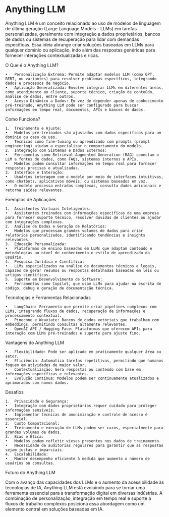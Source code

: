 # Anything LLM

Anything LLM é um conceito relacionado ao uso de modelos de linguagem de última geração (Large Language Models - LLMs) em tarefas personalizadas, geralmente com integração a dados proprietários, bancos de dados ou sistemas de recuperação para lidar com demandas específicas. Essa ideia abrange criar soluções baseadas em LLMs para qualquer domínio ou aplicação, indo além das respostas genéricas para fornecer interações contextualizadas e ricas.

O Que é o Anything LLM?

	•	Personalização Extrema: Permite adaptar modelos LLM (como GPT, BERT, ou variantes) para resolver problemas específicos, integrando dados e processos de negócio.
	•	Aplicação Generalizada: Envolve integrar LLMs em diferentes áreas, como atendimento ao cliente, suporte técnico, criação de conteúdo, análise de dados, entre outros.
	•	Acesso Dinâmico a Dados: Em vez de depender apenas de conhecimento pré-treinado, Anything LLM pode ser configurado para buscar informações em tempo real, documentos, APIs e bancos de dados.

Como Funciona?

	1.	Treinamento e Ajuste:
	•	Modelos pré-treinados são ajustados com dados específicos para um domínio ou caso de uso.
	•	Técnicas como fine-tuning ou aprendizado com prompts (prompt engineering) ajudam a especializar o comportamento do modelo.
	2.	Integração com Sistemas e Dados Externos:
	•	Ferramentas como Retrieval-Augmented Generation (RAG) conectam o LLM a fontes de dados, como FAQs, sistemas internos e APIs.
	•	Modelos podem consultar informações em tempo real para fornecer respostas precisas e atualizadas.
	3.	Interface e Interação:
	•	Usuários interagem com o modelo por meio de interfaces intuitivas, como chatbots, aplicativos móveis, ou sistemas baseados em voz.
	•	O modelo processa entradas complexas, consulta dados adicionais e retorna saídas relevantes.

Exemplos de Aplicações

	1.	Assistentes Virtuais Inteligentes:
	•	Assistentes treinados com informações específicas de uma empresa para fornecer suporte técnico, resolver dúvidas de clientes ou ajudar com integrações complexas.
	2.	Análise de Dados e Geração de Relatórios:
	•	Modelos que processam grandes volumes de dados para criar relatórios personalizados, identificando tendências e insights relevantes.
	3.	Educação Personalizada:
	•	Plataformas de ensino baseadas em LLMs que adaptam conteúdo e metodologias ao nível de conhecimento e estilo de aprendizado do usuário.
	4.	Pesquisa Jurídica e Científica:
	•	LLMs especializados na análise de documentos técnicos e legais, capazes de gerar resumos ou respostas detalhadas baseadas em leis ou artigos científicos.
	5.	Suporte em Desenvolvimento de Software:
	•	Ferramentas como Copilot, que usam LLMs para ajudar na escrita de código, debug e geração de documentação técnica.

Tecnologias e Ferramentas Relacionadas

	•	LangChain: Ferramenta que permite criar pipelines complexos com LLMs, integrando fluxos de dados, recuperação de informações e processamento contextual.
	•	Pinecone e Weaviate: Bancos de dados vetoriais que trabalham com embeddings, permitindo consultas altamente relevantes.
	•	OpenAI API / Hugging Face: Plataformas que oferecem APIs para interação com LLMs pré-treinados e suporte para ajuste fino.

Vantagens do Anything LLM

	•	Flexibilidade: Pode ser aplicado em praticamente qualquer área ou setor.
	•	Eficiência: Automatiza tarefas repetitivas, permitindo que humanos foquem em atividades de maior valor.
	•	Contextualização: Gera respostas ou conteúdo com base em informações específicas e relevantes.
	•	Evolução Contínua: Modelos podem ser continuamente atualizados e aprimorados com novos dados.

Desafios

	1.	Privacidade e Segurança:
	•	Integração com dados proprietários requer cuidado para proteger informações sensíveis.
	•	Implementar técnicas de anonimização e controle de acesso é essencial.
	2.	Custo Computacional:
	•	Treinamento e execução de LLMs podem ser caros, especialmente para grandes volumes de dados.
	3.	Bias e Ética:
	•	Modelos podem refletir vieses presentes nos dados de treinamento.
	•	Necessidade de auditorias regulares para garantir que as respostas sejam justas e imparciais.
	4.	Escalabilidade:
	•	Manter desempenho eficiente à medida que aumenta o número de usuários ou consultas.

Futuro do Anything LLM

Com o avanço das capacidades dos LLMs e o aumento da acessibilidade às tecnologias de IA, Anything LLM está evoluindo para se tornar uma ferramenta essencial para a transformação digital em diversas indústrias. A combinação de personalização, integração em tempo real e suporte a fluxos de trabalho complexos posiciona essa abordagem como um elemento central em soluções baseadas em IA.